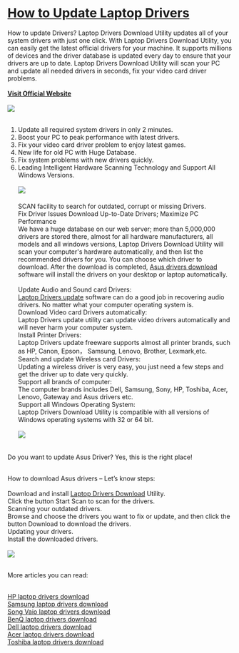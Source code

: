 <a href="http://www.tucows.com/preview/1595014">How to Update Laptop Drivers</a>
===================
How to update Drivers?
Laptop Drivers Download Utility updates all of your system drivers with just one click. With Laptop Drivers Download Utility, you can easily get the latest official drivers for your machine. It supports millions of devices and the driver database is updated every day to ensure that your drivers are up to date. Laptop Drivers Download Utility will scan your PC and update all needed drivers in seconds, fix your video card driver problems.<br /><br /> 
<strong><a href="http://www.lionsea.com/product_laptopdriversdownloadutility.php">Visit Official Website</a><br /><br /></strong>
<img src="http://c.lionsea.net//bonnie/how-to-buy-computer-hardware.jpg" /><br /><br />

1. Update all required system drivers in only 2 minutes.<br />
2. Boost your PC to peak performance with latest drivers.<br />
3. Fix your video card driver problem to enjoy latest games.<br />
4. New life for old PC with Huge Database.<br />
5. Fix system problems with new drivers quickly.<br />
6. Leading Intelligent Hardware Scanning Technology and Support All Windows Versions.<br /><br />
<a href="http://www.lionsea.com/download/drivers/Laptop_Drivers_Download_Utility_Setup.exe"><img src="http://c.lionsea.net//bonnie/download%20botton1" /></a><br /><br />
SCAN facility to search for outdated, corrupt or missing Drivers.<br />
Fix Driver Issues Download Up-to-Date Drivers; Maximize PC Performance<br />
We have a huge database on our web server; more than 5,000,000 drivers are stored there, almost for all hardware manufacturers, all models and all windows versions, Laptop Drivers Download Utility will scan your computer's hardware automatically, and then list the recommended drivers for you. You can choose which driver to download. After the download is completed, <a href="https://www.youtube.com/watch?v=k5dg08c5S7E">Asus drivers download</a> software will install the drivers on your desktop or laptop automatically.<br /><br />
Update Audio and Sound card Drivers:<br />
<a href="http://laptop-drivers-download-utility.soft112.com/">Laptop Drivers update</a> software can do a good job in recovering audio drivers. No matter what your computer operating system is.<br />
Download Video card Drivers automatically:<br />
Laptop Drivers update utility can update video drivers automatically and will never harm your computer system.<br />
Install Printer Drivers:<br />
Laptop Drivers update freeware supports almost all printer brands, such as HP, Canon, Epson， Samsung, Lenovo, Brother, Lexmark,etc.<br />
Search and update Wireless card Drivers:<br />
Updating a wireless driver is very easy, you just need a few steps and get the driver up to date very quickly.<br />
Support all brands of computer:<br />
The computer brands includes Dell, Samsung, Sony, HP, Toshiba, Acer, Lenovo, Gateway and Asus drivers etc.<br />
Support all Windows Operating System:<br />
Laptop Drivers Download Utility is compatible with all versions of Windows operating systems with 32 or 64 bit.<br /><br />
<a href="http://www.lionsea.com/product_laptopdriversdownloadutility.php"><img src="http://www.lionsea.com/image/icons/driver/Laptop_Drivers_Download/main2.png" /></a><br /><br />

Do you want to update Asus Driver? Yes, this is the right place!<br /><br />

How to download Asus drivers – Let’s know steps:<br /><br />
Download and install <a href="http://asusdriversdownload.webs.com/">Laptop Drivers Download</a> Utility.<br />
Click the button Start Scan to scan for the drivers.<br />
Scanning your outdated drivers.<br />
Browse and choose the drivers you want to fix or update, and then click the button Download to download the   drivers.<br />
Updating your drivers.<br />
Install the downloaded drivers.<br /><br />
<img src="http://c.lionsea.net//bonnie/driver%20majia1%20.png" /><br /><br />

More articles you can read: <br /><br />


<a href="http://www.tucows.com/preview/1595014">HP laptop drivers download</a><br />
<a href="http://laptop-drivers-download-utility.updatestar.com/">Samsung laptop drivers download</a><br />
<a href="http://www.windows8downloads.com/win8-laptop-drivers-download-utility-fawspolf/">Song Vaio laptop drivers download</a><br />
<a href="https://www.youtube.com/watch?v=k5dg08c5S7E">BenQ laptop drivers download</a><br />
<a href="http://laptop-drivers-download-utility.software.informer.com/">Dell laptop drivers download</a><br />
<a href="http://laptop-drivers-download-utility.soft112.com/">Acer laptop drivers download</a><br />
<a href="http://laptopdriversupdate.weebly.com/">Toshiba laptop drivers download</a><br />


